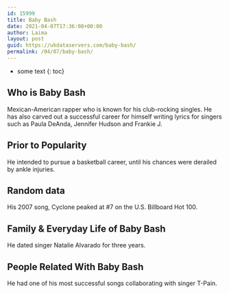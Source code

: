 ```yaml
---
id: 15999
title: Baby Bash
date: 2021-04-07T17:36:08+00:00
author: Laima
layout: post
guid: https://ukdataservers.com/baby-bash/
permalink: /04/07/baby-bash/
---
```


* some text
{: toc}


## Who is Baby Bash
                  
                  
                  
Mexican-American rapper who is known for his club-rocking singles. He has also carved out a successful career for himself writing lyrics for singers such as Paula DeAnda, Jennifer Hudson and Frankie J.
                  
              
            
              
            
                
                
                
## Prior to Popularity
                  
                  
                  
He intended to pursue a basketball career, until his chances were derailed by ankle injuries.
                  
              
            
              
            
                
                
                
## Random data
                  
                  
                  
His 2007 song, Cyclone peaked at #7 on the U.S. Billboard Hot 100.
                  
              
            
              
            
                
                
                
## Family & Everyday Life of Baby Bash
                  
                  
                  
He dated singer Natalie Alvarado for three years.
                  
              
            
              
            
                
                
                
## People Related With Baby Bash
                  
                  
                  
He had one of his most successful songs collaborating with singer T-Pain.
                  
              
            
              
            
                
              
            
              
              
            
            
              
            
          
          
          